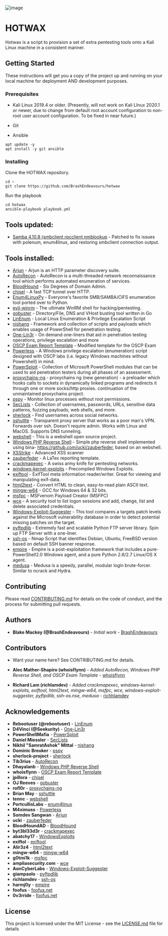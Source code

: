 ![image](https://travis-ci.com/BrashEndeavours/hotwax.svg?branch=master)

# HOTWAX

Hotwax is a script to provision a set of extra pentesting tools onto a Kali Linux machine in a consistent manner.

## Getting Started

These instructions will get you a copy of the project up and running on your local machine for deployment AND development purposes.

### Prerequisites

* Kali Linux 2019.4 or older.  (Presently, will not work on Kali LInux 2020.1 or newer, due to change from default root account configuration to non-root user account configuration. To be fixed in near future.)

* Git
* Ansible

```
apt update -y
apt install -y git ansible
```

### Installing

Clone the HOTWAX repository.

```
cd ~
git clone https://github.com/BrashEndeavours/hotwax
```

Run the playbook

```
cd hotwax
ansible-playbook playbook.yml
```

## Tools updated:
 - [Samba 4.10.8 (smbclient,rpcclient,nmblookup](https://github.com/samba-team/samba) - Patched to fix issues with polenum, enum4linux, and restoring smbclient connection output.

## Tools installed:
 - [Arjun](https://github.com/s0md3v/Arjun) - Arjun is an HTTP parameter discovery suite.
 - [AutoRecon](https://github.com/Tib3rius/AutoRecon) - AutoRecon is a multi-threaded network reconnaissance tool which performs automated enumeration of services.
 - [BloodHound](https://github.com/BloodHoundAD/BloodHound) - Six Degrees of Domain Admin.
 - [chisel](https://github.com/jpillora/chisel) - A fast TCP tunnel over HTTP.
 - [Enum4LinuxPy](https://github.com/0v3rride/Enum4LinuxPy) - Everyone's favorite SMB/SAMBA/CIFS enumeration tool ported over to Python.
 - [evil-winrm](https://github.com/Hackplayers/evil-winrm) - The ultimate WinRM shell for hacking/pentesting.
 - [gobuster](https://github.com/OJ/gobuster) - Directory/File, DNS and VHost busting tool written in Go
 - [LinEnum](https://github.com/rebootuser/LinEnum) - Local Linux Enumeration & Privilege Escalation Script 
 - [nishang](https://github.com/samratashok/nishang) - Framework and collection of scripts and payloads which enables usage of PowerShell for penetration testing.
 - [One-Lin3r](https://github.com/D4Vinci/One-Lin3r) - On demand one-liners that aid in penetration testing operations, privilege escalation and more
 - [OSCP Exam Report Template](https://github.com/whoisflynn/OSCP-Exam-Report-Template) - Modified template for the OSCP Exam
 - [Powerless](https://github.com/M4ximuss/Powerless) - A Windows privilege escalation (enumeration) script designed with OSCP labs (i.e. legacy Windows machines without Powershell) in mind.
 - [PowerSploit](https://github.com/PowerShellMafia/PowerSploit) - Collection of Microsoft PowerShell modules that can be used to aid penetration testers during all phases of an assessment.
 - [proxychains-ng](https://github.com/rofl0r/proxychains-ng) - proxychains ng (new generation) - a preloader which hooks calls to sockets in dynamically linked programs and redirects it through one or more socks/http proxies. continuation of the unmaintained proxychains project.
 - [pspy](https://github.com/DominicBreuker/pspy) - Monitor linux processes without root permissions.
 - [SecLists](https://github.com/danielmiessler/SecLists) - Collection of usernames, passwords, URLs, sensitive data patterns, fuzzing payloads, web shells, and more.
 - [sherlock](https://github.com/sherlock-project/sherlock) - Find usernames across social networks.
 - [sshuttle](https://github.com/sshuttle/sshuttle) - Transparent proxy server that works as a poor man's VPN. Forwards over ssh. Doesn't require admin. Works with Linux and MacOS. Supports DNS tunneling.
 - [webshell](https://github.com/tennc/webshell) - This is a webshell open source project.
 - [Windows PHP Reverse Shell](https://github.com/Dhayalanb/windows-php-reverse-shell) - Simple php reverse shell implemented using bina- https://github.com/ucki/zauberfeder, based on an webshell.
 - [XSStrike](https://github.com/s0md3v/XSStrike) - Advanced XSS scanner
 - [zauberfeder](https://github.com/ucki/zauberfeder) - A LaTex reporting template.
 - [crackmapexec](https://github.com/byt3bl33d3r/CrackMapExec) - A swiss army knife for pentesting networks.
 - [windows-kernel-exploits](https://github.com/SecWiki/windows-kernel-exploits) - Precompiled Windows Exploits.
 - [exiftool](https://github.com/exiftool/exiftool) - ExifTool meta information reader/writer.  Great for viewing and manipulating exif-data.
 - [html2text](https://github.com/Alir3z4/html2text/) - Convert HTML to clean, easy-to-read plain ASCII text.
 - [mingw-w64](http://mingw-w64.org/doku.php) - GCC for Windows 64 & 32 bits.
 - [msfpc](https://github.com/g0tmi1k/msfpc) - MSFvenom Payload Creator (MSFPC)
 - [wce](https://www.ampliasecurity.com/research/windows-credentials-editor/) - A security tool to list logon sessions and add, change, list and delete associated credentials.
 - [Windows-Exploit-Suggester](https://github.com/AonCyberLabs/Windows-Exploit-Suggester) - This tool compares a targets patch levels against the Microsoft vulnerability database in order to detect potential missing patches on the target.
 - [pyftpdlib](https://github.com/giampaolo/pyftpdlib) - Extremely fast and scalable Python FTP server library.  Spin up FTP Server with a one-liner.
 - [ssh-os](https://github.com/richlamdev/ssh-default-banners) - Nmap Script that identifies Debian, Ubuntu, FreeBSD version based on default SSH banner response.
 - [empire](https://github.com/EmpireProject/Empire) - Empire is a post-exploitation framework that includes a pure-PowerShell2.0 Windows agent, and a pure Python 2.6/2.7 Linux/OS X agent.
 - [medusa](http://foofus.net/goons/jmk/medusa/medusa.html) - Medusa is a speedy, parallel, modular login brute-forcer.  Similar to ncrack and Hydra.

## Contributing

Please read [CONTRIBUTING.md](https://github.com/BrashEndeavours/hotwax/blob/master/CONTRIBUTING.md) for details on the code of conduct, and the process for submitting pull requests.

## Authors

* **Blake Mackey (@BrashEndeavours)** - *Initial work* - [BrashEndeavours](https://github.com/BrashEndeavours)

## Contributors

* Want your name here? See CONTRIBUTING.md for details.

* **Alec Mather-Shapiro (whoisflynn)** - *Added AutoRecon, Windows PHP Reverse Shell, and OSCP Exam Template* - [whoisflynn](https://github.com/whoisflynn)
* **Richard Lam (richlamdev)** - *Added crackmapexec, windows-kernel-exploits, exiftool, html2text, mingw-w64, msfpc, wce, windows-exploit-suggester, pyftpdlib, ssh-os.nse, medusa* - [richhlamdev](https://github.com/richlamdev/)

## Acknowledgements

* **Rebootuser (@rebootuser)** - [LinEnum](https://github.com/rebootuser/LinEnum)
* **D4Vinci (@Seekurity)** - [One-Lin3r](https://github.com/D4Vinci/One-Lin3r)
* **PowerShellMafia** - [PowerSploit](https://github.com/PowerShellMafia/PowerSploit)
* **Daniel Miessler** - [SecLists](https://github.com/danielmiessler/SecLists)
* **Nikhil "SamratAshok" Mittal** - [nishang](https://github.com/samratashok/nishang)
* **Dominic Breuker** - [pspy](https://github.com/DominicBreuker/pspy)
* **sherlock-project** - [sherlock](https://github.com/sherlock-project/sherlock)
* **Tib3rius** - [AutoRecon](https://github.com/Tib3rius/AutoRecon)
* **Dhayalanb** - [Windows PHP Reverse Shell](https://github.com/Dhayalanb/windows-php-reverse-shell)
* **whoisflynn** - [OSCP Exam Report Template](https://github.com/whoisflynn/OSCP-Exam-Report-Template)
* **jpillora** - [chisel](https://github.com/jpillora/chisel)
* **OJ Reeves** - [gobuster](https://github.com/OJ/gobuster)
* **rofl0r** - [proxychains-ng](https://github.com/rofl0r/proxychains-ng)
* **Brian May** - [sshuttle](https://github.com/sshuttle/sshuttle)
* **tennc** - [webshell](https://github.com/tennc/webshell)
* **PortcullisLabs** - [enum4linux](https://github.com/portcullislabs/enum4linux)
* **M4ximuss** - [Powerless](https://github.com/M4ximuss/Powerless)
* **Somdev Sangwan** - [Arjun](https://github.com/s0md3v/Arjun)
* **ucki** - [zauberfeder](https://github.com/ucki)
* **BloodHoundAD** - [BloodHound](https://github.com/BloodHoundAD)
* **byt3bl33d3r** - [crackmapexec](https://github.com/byt3bl33d3r/CrackMapExec)
* **abatchy17** - [WindowsExploits](https://github.com/abatchy17/WindowsExploits)
* **exiftol** - [exiftool](https://github.com/exiftool/exiftool)
* **Alir3z4** - [html2text](https://github.com/Alir3z4/html2text/)
* **mingw-w64** - [mingw-w64](http://mingw-w64.org/doku.php)
* **g0tmi1k** - [msfpc](https://github.com/g0tmi1k/msfpc)
* **ampliasecurity.com** - [wce](https://www.ampliasecurity.com/research/windows-credentials-editor/)
* **AonCyberLabs** - [Windows-Exploit-Suggester](https://github.com/AonCyberLabs/Windows-Exploit-Suggester)
* **giampaolo** - [pyftpdlib](https://github.com/giampaolo/pyftpdlib)
* **richlamdev** - [ssh-os](https://github.com/richlamdev/ssh-default-banners)
* **harmj0y** - [empire](https://github.com/EmpireProject/Empire)
* **foofus** - [foofus.net](http://foofus.net/goons/jmk/medusa/medusa.html)
* **0v3rride** - [foofus.net](https://github.com/0v3rride/Enum4LinuxPy)

## License

This project is licensed under the MIT License - see the [LICENSE.md](LICENSE.md) file for details
